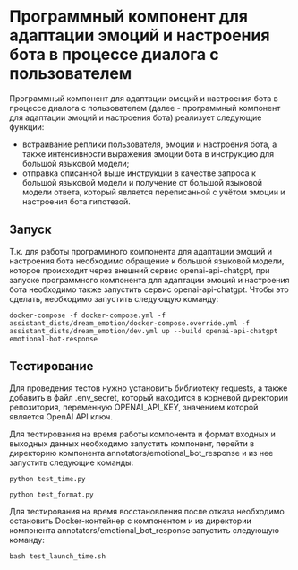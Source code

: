 # Программный компонент для адаптации эмоций и настроения бота в процессе диалога с пользователем

Программный компонент для адаптации эмоций и настроения бота в процессе диалога с пользователем (далее - программный компонент для адаптации эмоций и настроения бота) реализует следующие функции:
- встраивание реплики пользователя, эмоции и настроения бота, а также интенсивности выражения эмоции бота в инструкцию для большой языковой модели;
- отправка описанной выше инструкции в качестве запроса к большой языковой модели и получение от большой языковой модели ответа, который является переписанной с учётом эмоции и настроения бота гипотезой.

## Запуск
Т.к. для работы программного компонента для адаптации эмоций и настроения бота необходимо обращение к большой языковой модели, которое происходит через внешний сервис openai-api-chatgpt, при запуске программного компонента для адаптации эмоций и настроения бота необходимо также запустить сервис openai-api-chatgpt. Чтобы это сделать, необходимо запустить следующую команду:
```
docker-compose -f docker-compose.yml -f assistant_dists/dream_emotion/docker-compose.override.yml -f assistant_dists/dream_emotion/dev.yml up --build openai-api-chatgpt emotional-bot-response
```

## Тестирование
Для проведения тестов нужно установить библиотеку requests, а также добавить в файл .env_secret, который находится в корневой директории репозитория, переменную OPENAI_API_KEY, значением которой является OpenAI API ключ.

Для тестирования на время работы компонента и формат входных и выходных данных необходимо запустить компонент, перейти в директорию компонента annotators/emotional_bot_response и из нее запустить следующие команды:
```
python test_time.py
```
```
python test_format.py
```
Для тестирования на время восстановления после отказа необходимо остановить Docker-контейнер с компонентом и из директории компонента annotators/emotional_bot_response запустить следующую команду:
```
bash test_launch_time.sh
```
